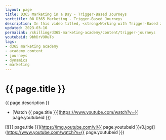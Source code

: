 ```yaml
---
layout: page
title: D365 Marketing in a Day - Trigger-Based Journeys
sorttitle: 08 D365 Marketing - Trigger-Based Journeys
description: In this video titled, <strong>Working with Trigger-Based Journeys</strong>, you will create a journey based upon the trigger you created in the previous video. 
updated: 2023-03-16
permalink: /skilling/d365-marketing-academy/content/trigger-journeys
youtubeid: 9bhDrV9RuTo
tags: 
- d365 marketing academy
- academy content
- journeys
- dynamics
- marketing
---
```


# {{ page.title }}

{{ page.description }}

* [Watch {{ page.title }}](https://www.youtube.com/watch?v={{ page.youtubeid }})

[![{{ page.title }}](https://img.youtube.com/vi/{{ page.youtubeid }}/0.jpg)](https://www.youtube.com/watch?v={{ page.youtubeid }})
